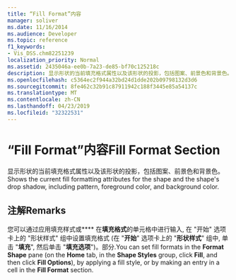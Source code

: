 ```yaml
---
title: “Fill Format”内容
manager: soliver
ms.date: 11/16/2014
ms.audience: Developer
ms.topic: reference
f1_keywords:
- Vis_DSS.chm82251239
localization_priority: Normal
ms.assetid: 2435046a-ee0b-7a23-de85-bf70c125218c
description: 显示形状的当前填充格式属性以及该形状的投影，包括图案、前景色和背景色。
ms.openlocfilehash: c5364ec2f944a32bd24d1dde202b09798132d3d6
ms.sourcegitcommit: 8fe462c32b91c87911942c188f3445e85a54137c
ms.translationtype: MT
ms.contentlocale: zh-CN
ms.lasthandoff: 04/23/2019
ms.locfileid: "32322531"
---
```

# <a name="fill-format-section"></a><span data-ttu-id="ada26-103">“Fill Format”内容</span><span class="sxs-lookup"><span data-stu-id="ada26-103">Fill Format Section</span></span>

<span data-ttu-id="ada26-104">显示形状的当前填充格式属性以及该形状的投影，包括图案、前景色和背景色。</span><span class="sxs-lookup"><span data-stu-id="ada26-104">Shows the current fill formatting attributes for the shape and the shape's drop shadow, including pattern, foreground color, and background color.</span></span> 
  
## <a name="remarks"></a><span data-ttu-id="ada26-105">注解</span><span class="sxs-lookup"><span data-stu-id="ada26-105">Remarks</span></span>

<span data-ttu-id="ada26-106">您可以通过应用填充样式或\*\*\*\* 在**填充格式**的单元格中进行输入, 在 "开始" 选项卡上的 "形状样式" 组中设置填充格式 (在 "**开始**" 选项卡上的 "**形状样式**" 组中, 单击 "**填充**", 然后单击 "**填充选项**")。部分.</span><span class="sxs-lookup"><span data-stu-id="ada26-106">You can set fill formats in the **Format Shape** pane (on the **Home** tab, in the **Shape Styles** group, click **Fill**, and then click **Fill Options**), by applying a fill style, or by making an entry in a cell in the **Fill Format** section.</span></span> 
  

